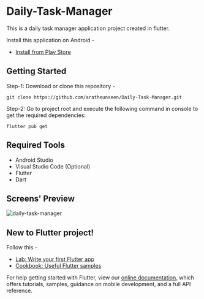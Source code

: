 # Daily-Task-Manager

This is a daily task manager application project created in flutter.

Install this application on Android -
- [Install from Play Store](https://play.google.com/store/apps/details?id=bornomala.todo)


## Getting Started

Step-1: Download or clone this repository -

    git clone https://github.com/aratheunseen/Daily-Task-Manager.git

Step-2: Go to project root and execute the following command in console to get the required dependencies:

    flutter pub get 

## Required Tools
- Android Studio
- Visual Studio Code (Optional)
- Flutter
- Dart

## Screens' Preview
![daily-task-manager](https://user-images.githubusercontent.com/62181222/111222593-3f02b580-8606-11eb-89e1-c5c518f5ad96.jpg)


## New to Flutter project!

Follow this -

- [Lab: Write your first Flutter app](https://flutter.dev/docs/get-started/codelab)
- [Cookbook: Useful Flutter samples](https://flutter.dev/docs/cookbook)

For help getting started with Flutter, view our
[online documentation](https://flutter.dev/docs), which offers tutorials,
samples, guidance on mobile development, and a full API reference.
